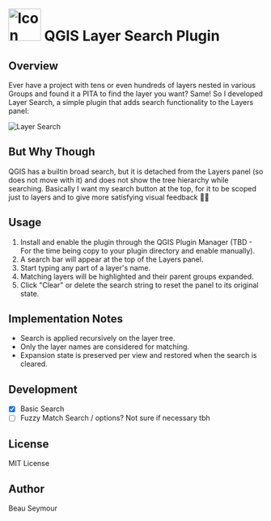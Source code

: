# <img src="https://github.com/user-attachments/assets/45b50592-1053-4582-b9f9-45af2a5b546d" alt="Icon" width="64" height="64" /> QGIS Layer Search Plugin

## Overview
Ever have a project with tens or even hundreds of layers nested in various Groups and found it a PITA to find the layer you want? Same!
So I developed Layer Search, a simple plugin that adds search functionality to the Layers panel:

![Layer Search](https://github.com/user-attachments/assets/b42ca30f-5682-41cd-bfdc-fdb8f47a2f6d)

## But Why Though
QGIS has a builtin broad search, but it is detached from the Layers panel (so does not move with it) and does not show the tree hierarchy while searching. 
Basically I want my search button at the top, for it to be scoped just to layers and to give more satisfying visual feedback 🤷‍♂️

## Usage
1. Install and enable the plugin through the QGIS Plugin Manager (TBD - For the time being copy to your plugin directory and enable manually).
2. A search bar will appear at the top of the Layers panel.
3. Start typing any part of a layer's name.
4. Matching layers will be highlighted and their parent groups expanded.
5. Click "Clear" or delete the search string to reset the panel to its original state.

## Implementation Notes
- Search is applied recursively on the layer tree.
- Only the layer names are considered for matching.
- Expansion state is preserved per view and restored when the search is cleared.

## Development
- [x] Basic Search  
- [ ] Fuzzy Match Search / options? Not sure if necessary tbh

## License
MIT License

## Author
Beau Seymour
